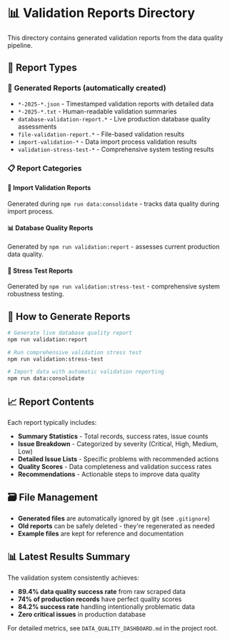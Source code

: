 # 📊 Validation Reports Directory

This directory contains generated validation reports from the data quality pipeline.

## 📁 Report Types

### 🔄 **Generated Reports** (automatically created)
- `*-2025-*.json` - Timestamped validation reports with detailed data
- `*-2025-*.txt` - Human-readable validation summaries  
- `database-validation-report.*` - Live production database quality assessments
- `file-validation-report.*` - File-based validation results
- `import-validation-*` - Data import process validation results
- `validation-stress-test-*` - Comprehensive system testing results

### 📋 **Report Categories**

#### 🎯 **Import Validation Reports**
Generated during `npm run data:consolidate` - tracks data quality during import process.

#### 📊 **Database Quality Reports** 
Generated by `npm run validation:report` - assesses current production data quality.

#### 🧪 **Stress Test Reports**
Generated by `npm run validation:stress-test` - comprehensive system robustness testing.

## 🔧 **How to Generate Reports**

```bash
# Generate live database quality report
npm run validation:report

# Run comprehensive validation stress test  
npm run validation:stress-test

# Import data with automatic validation reporting
npm run data:consolidate
```

## 📈 **Report Contents**

Each report typically includes:
- **Summary Statistics** - Total records, success rates, issue counts
- **Issue Breakdown** - Categorized by severity (Critical, High, Medium, Low)  
- **Detailed Issue Lists** - Specific problems with recommended actions
- **Quality Scores** - Data completeness and validation success rates
- **Recommendations** - Actionable steps to improve data quality

## 🗃️ **File Management**

- **Generated files** are automatically ignored by git (see `.gitignore`)
- **Old reports** can be safely deleted - they're regenerated as needed
- **Example files** are kept for reference and documentation

## 📊 **Latest Results Summary**

The validation system consistently achieves:
- **89.4% data quality success rate** from raw scraped data  
- **74% of production records** have perfect quality scores
- **84.2% success rate** handling intentionally problematic data
- **Zero critical issues** in production database

For detailed metrics, see `DATA_QUALITY_DASHBOARD.md` in the project root.